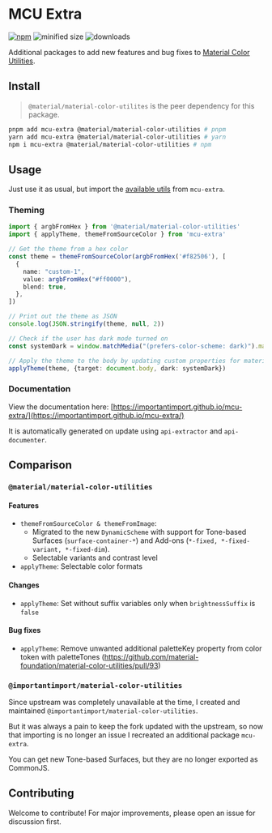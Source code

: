 # MCU Extra

[![npm](https://img.shields.io/npm/v/mcu-extra)](https://www.npmjs.com/package/mcu-extra)
![minified size](https://img.shields.io/bundlephobia/min/mcu-extra)
![downloads](https://img.shields.io/npm/dt/mcu-extra)

Additional packages to add new features and bug fixes to [Material Color Utilities](https://github.com/material-foundation/material-color-utilities).

## Install

> `@material/material-color-utilites` is the peer dependency for this package.

```bash
pnpm add mcu-extra @material/material-color-utilities # pnpm
yarn add mcu-extra @material/material-color-utilities # yarn
npm i mcu-extra @material/material-color-utilities # npm
```

## Usage

Just use it as usual, but import the [available utils](/src/index.ts) from `mcu-extra`.

### Theming

```ts
import { argbFromHex } from '@material/material-color-utilities'
import { applyTheme, themeFromSourceColor } from 'mcu-extra'

// Get the theme from a hex color
const theme = themeFromSourceColor(argbFromHex('#f82506'), [
  {
    name: "custom-1",
    value: argbFromHex("#ff0000"),
    blend: true,
  },
])

// Print out the theme as JSON
console.log(JSON.stringify(theme, null, 2))

// Check if the user has dark mode turned on
const systemDark = window.matchMedia("(prefers-color-scheme: dark)").matches

// Apply the theme to the body by updating custom properties for material tokens
applyTheme(theme, {target: document.body, dark: systemDark})
```

### Documentation

View the documentation here: [https://importantimport.github.io/mcu-extra/](https://importantimport.github.io/mcu-extra/)

It is automatically generated on update using `api-extractor` and `api-documenter`.

## Comparison

### `@material/material-color-utilities`

#### Features

<!-- - `Scheme & CorePalette`: Tone-based Surfaces (https://github.com/material-foundation/material-color-utilities/issues/98) -->
- `themeFromSourceColor & themeFromImage`:
  - Migrated to the new `DynamicScheme` with support for Tone-based Surfaces (`surface-container-*`) and Add-ons (`*-fixed, *-fixed-variant, *-fixed-dim`).
  - Selectable variants and contrast level
- `applyTheme`: Selectable color formats

#### Changes

- `applyTheme`: Set without suffix variables only when `brightnessSuffix` is `false`

#### Bug fixes

<!-- - `Scheme`: Fix onErrorContainer in dark scheme (https://github.com/material-foundation/material-color-utilities/issues/62) -->
- `applyTheme`: Remove unwanted additional paletteKey property from color token with paletteTones (https://github.com/material-foundation/material-color-utilities/pull/93)

### `@importantimport/material-color-utilities`

Since upstream was completely unavailable at the time, I created and maintained `@importantimport/material-color-utilities`.

But it was always a pain to keep the fork updated with the upstream, so now that importing is no longer an issue I recreated an additional package `mcu-extra`.

You can get new Tone-based Surfaces, but they are no longer exported as CommonJS.

## Contributing

Welcome to contribute! For major improvements, please open an issue for discussion first.
